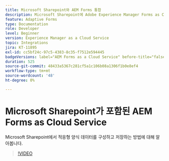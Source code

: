 ```yaml
---
title: Microsoft Sharepoint와 AEM Forms 통합
description: Microsoft Sharepoint에 Adobe Experience Manager Forms as Cloud Service 제출 데이터를 저장하는 방법을 알아봅니다
feature: Adaptive Forms
type: Documentation
role: Developer
level: Beginner
version: Experience Manager as a Cloud Service
topic: Integrations
jira: KT-11895
exl-id: cc5bf24c-97c5-4383-8c35-f7512e594445
badgeVersions: label="AEM Forms as a Cloud Service" before-title="false"
duration: 525
source-git-commit: 48433a5367c281cf5a1c106b08a1306f1b0e8ef4
workflow-type: tm+mt
source-wordcount: '48'
ht-degree: 0%

---
```


# Microsoft Sharepoint가 포함된 AEM Forms as Cloud Service

Microsoft Sharepoint에서 적응형 양식 데이터를 구성하고 저장하는 방법에 대해 알아봅니다.

>[!VIDEO](https://video.tv.adobe.com/v/3452532/?quality=12&learn=on&captions=kor)

